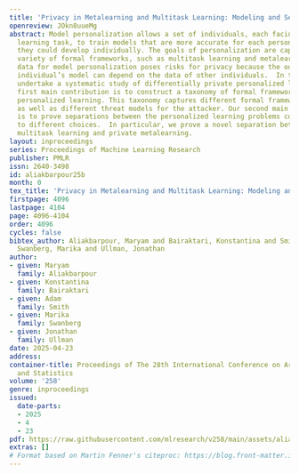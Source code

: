 ```yaml
---
title: 'Privacy in Metalearning and Multitask Learning: Modeling and Separations'
openreview: JOkn8uueMg
abstract: Model personalization allows a set of individuals, each facing a different
  learning task, to train models that are more accurate for each person than those
  they could develop individually. The goals of personalization are captured in a
  variety of formal frameworks, such as multitask learning and metalearning. Combining
  data for model personalization poses risks for privacy because the output of an
  individual’s model can depend on the data of other individuals.  In this work we
  undertake a systematic study of differentially private personalized learning. Our
  first main contribution is to construct a taxonomy of formal frameworks for private
  personalized learning. This taxonomy captures different formal frameworks for learning
  as well as different threat models for the attacker. Our second main contribution
  is to prove separations between the personalized learning problems corresponding
  to different choices.  In particular, we prove a novel separation between private
  multitask learning and private metalearning.
layout: inproceedings
series: Proceedings of Machine Learning Research
publisher: PMLR
issn: 2640-3498
id: aliakbarpour25b
month: 0
tex_title: 'Privacy in Metalearning and Multitask Learning: Modeling and Separations'
firstpage: 4096
lastpage: 4104
page: 4096-4104
order: 4096
cycles: false
bibtex_author: Aliakbarpour, Maryam and Bairaktari, Konstantina and Smith, Adam and
  Swanberg, Marika and Ullman, Jonathan
author:
- given: Maryam
  family: Aliakbarpour
- given: Konstantina
  family: Bairaktari
- given: Adam
  family: Smith
- given: Marika
  family: Swanberg
- given: Jonathan
  family: Ullman
date: 2025-04-23
address:
container-title: Proceedings of The 28th International Conference on Artificial Intelligence
  and Statistics
volume: '258'
genre: inproceedings
issued:
  date-parts:
  - 2025
  - 4
  - 23
pdf: https://raw.githubusercontent.com/mlresearch/v258/main/assets/aliakbarpour25b/aliakbarpour25b.pdf
extras: []
# Format based on Martin Fenner's citeproc: https://blog.front-matter.io/posts/citeproc-yaml-for-bibliographies/
---
```

